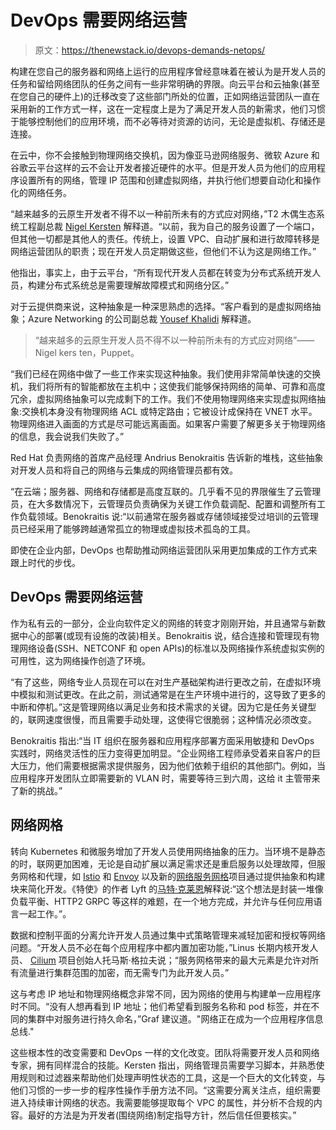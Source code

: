 # DevOps 需要网络运营

> 原文：<https://thenewstack.io/devops-demands-netops/>

构建在您自己的服务器和网络上运行的应用程序曾经意味着在被认为是开发人员的任务和留给网络团队的任务之间有一些非常明确的界限。向云平台和云抽象(甚至在您自己的硬件上)的迁移改变了这些部门所处的位置，正如网络运营团队一直在采用新的工作方式一样，这在一定程度上是为了满足开发人员的新需求，他们习惯于能够控制他们的应用环境，而不必等待对资源的访问，无论是虚拟机、存储还是连接。

在云中，你不会接触到物理网络交换机，因为像亚马逊网络服务、微软 Azure 和谷歌云平台这样的云不会让开发者接近硬件的水平。但是开发人员为他们的应用程序设置所有的网络，管理 IP 范围和创建虚拟网络，并执行他们想要自动化和操作化的网络任务。

“越来越多的云原生开发者不得不以一种前所未有的方式应对网络，”T2 木偶生态系统工程副总裁 [Nigel Kersten](https://www.linkedin.com/in/nigelkersten/) 解释道。“以前，我为自己的服务设置了一个端口，但其他一切都是其他人的责任。传统上，设置 VPC、自动扩展和进行故障转移是网络运营团队的职责；现在开发人员定期做这些，但他们不认为这是网络工作。”

他指出，事实上，由于云平台，“所有现代开发人员都在转变为分布式系统开发人员，构建分布式系统总是需要理解故障模式和网络分区。”

对于云提供商来说，这种抽象是一种深思熟虑的选择。“客户看到的是虚拟网络抽象；Azure Networking 的公司副总裁 [Yousef Khalidi](https://www.linkedin.com/in/yousefkhalidi/) 解释道。

> “越来越多的云原生开发人员不得不以一种前所未有的方式应对网络”——Nigel kers ten，Puppet。

“我们已经在网络中做了一些工作来实现这种抽象。我们使用非常简单快速的交换机，我们将所有的智能都放在主机中；这使我们能够保持网络的简单、可靠和高度冗余，虚拟网络抽象可以完成剩下的工作。我们不使用物理网络来实现虚拟网络抽象:交换机本身没有物理网络 ACL 或特定路由；它被设计成保持在 VNET 水平。物理网络进入画面的方式是尽可能远离画面。如果客户需要了解更多关于物理网络的信息，我会说我们失败了。”

Red Hat 负责网络的首席产品经理 Andrius Benokraitis 告诉新的堆栈，这些抽象对开发人员和将自己的网络与云集成的网络管理员都有效。

“在云端；服务器、网络和存储都是高度互联的。几乎看不见的界限催生了云管理员，在大多数情况下，云管理员负责确保为关键工作负载调配、配置和调整所有工作负载领域。Benokraitis 说:“以前通常在服务器或存储领域接受过培训的云管理员已经采用了能够跨越通常孤立的物理或虚拟技术孤岛的工具。

即使在企业内部，DevOps 也帮助推动网络运营团队采用更加集成的工作方式来跟上时代的步伐。

## DevOps 需要网络运营

作为私有云的一部分，企业向软件定义的网络的转变才刚刚开始，并且通常与新数据中心的部署(或现有设施的改装)相关。Benokraitis 说，结合连接和管理现有物理网络设备(SSH、NETCONF 和 open APIs)的标准以及网络操作系统虚拟实例的可用性，这为网络操作创造了环境。

“有了这些，网络专业人员现在可以在对生产基础架构进行更改之前，在虚拟环境中模拟和测试更改。在此之前，测试通常是在生产环境中进行的，这导致了更多的中断和停机。”这是管理网络以满足业务和技术需求的关键。因为它是任务关键型的，联网速度很慢，而且需要手动处理，这使得它很脆弱；这种情况必须改变。

Benokraitis 指出:“当 IT 组织在服务器和应用程序部署方面采用敏捷和 DevOps 实践时，网络灵活性的压力变得更加明显。“企业网络工程师承受着来自客户的巨大压力，他们需要根据需求提供服务，因为他们依赖于组织的其他部门。例如，当应用程序开发团队立即需要新的 VLAN 时，需要等待三到六周，这给 it 主管带来了新的挑战。”

## 网络网格

转向 Kubernetes 和微服务增加了开发人员使用网络抽象的压力。当环境不是静态的时，联网更加困难，无论是自动扩展以满足需求还是重启服务以处理故障，但服务网格和代理，如 [Istio](https://istio.io/) 和 [Envoy](https://www.envoyproxy.io/) 以及新的[网络服务网格](https://www.networkservicemesh.io/)项目通过提供抽象和构建块来简化开发。《特使》的作者 Lyft 的[马特·克莱恩](https://www.linkedin.com/in/mattklein123/)解释说:“这个想法是封装一堆像负载平衡、HTTP2 GRPC 等这样的难题，在一个地方完成，并允许与任何应用语言一起工作。”。

数据和控制平面的分离允许开发人员通过集中式策略管理来减轻加密和授权等网络问题。“开发人员不必在每个应用程序中都内置加密功能，”Linus 长期内核开发人员、 [Cilium](https://cilium.io/) 项目创始人托马斯·格拉夫说；“服务网格带来的最大元素是允许对所有流量进行集群范围的加密，而无需专门为此开发人员。”

这与考虑 IP 地址和物理网络概念非常不同，因为网络的使用与构建单一应用程序时不同。“没有人想再看到 IP 地址；他们希望看到服务名称和 pod 标签，并在不同的集群中对服务进行持久命名，”Graf 建议道。"网络正在成为一个应用程序信息总线."

这些根本性的改变需要和 DevOps 一样的文化改变。团队将需要开发人员和网络专家，拥有同样混合的技能。Kersten 指出，网络管理员需要学习脚本，并熟悉使用规则和过滤器来帮助他们处理声明性状态的工具，这是一个巨大的文化转变，与他们习惯的一步一步的程序性操作手册方法不同。“这需要分离关注点，组织需要进入持续审计网络的状态。我需要能够提取每个 VPC 的属性，并分析不合规的内容。最好的方法是为开发者(围绕网络)制定指导方针，然后信任但要核实。”

<svg xmlns:xlink="http://www.w3.org/1999/xlink" viewBox="0 0 68 31" version="1.1"><title>Group</title> <desc>Created with Sketch.</desc></svg>